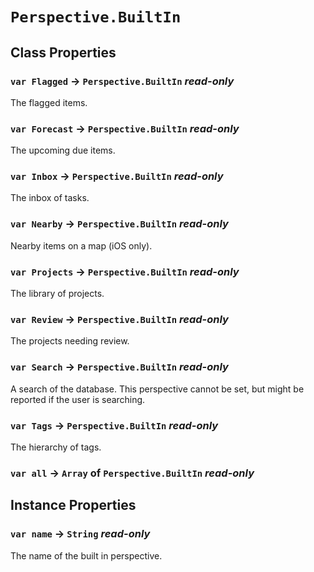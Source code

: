 # `Perspective.BuiltIn`

## Class Properties

### `var Flagged` → `Perspective.BuiltIn` _read-only_

The flagged items.   
  


### `var Forecast` → `Perspective.BuiltIn` _read-only_

The upcoming due items.   
  


### `var Inbox` → `Perspective.BuiltIn` _read-only_

The inbox of tasks.   
  


### `var Nearby` → `Perspective.BuiltIn` _read-only_

Nearby items on a map (iOS only).   
  


### `var Projects` → `Perspective.BuiltIn` _read-only_

The library of projects.   
  


### `var Review` → `Perspective.BuiltIn` _read-only_

The projects needing review.   
  


### `var Search` → `Perspective.BuiltIn` _read-only_

A search of the database. This perspective cannot be set, but might be reported if the user is searching.   
  


### `var Tags` → `Perspective.BuiltIn` _read-only_

The hierarchy of tags.   
  


### `var all` → `Array` of `Perspective.BuiltIn` _read-only_

## Instance Properties

### `var name` → `String` _read-only_

The name of the built in perspective.   
  

